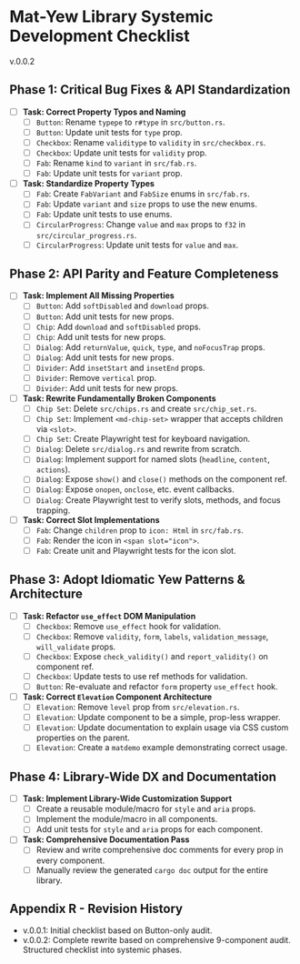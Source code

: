 # Mat-Yew Library Systemic Development Checklist
v.0.0.2

## Phase 1: Critical Bug Fixes & API Standardization

- [ ] **Task: Correct Property Typos and Naming**
  - [ ] `Button`: Rename `typepe` to `r#type` in `src/button.rs`.
  - [ ] `Button`: Update unit tests for `type` prop.
  - [ ] `Checkbox`: Rename `validitype` to `validity` in `src/checkbox.rs`.
  - [ ] `Checkbox`: Update unit tests for `validity` prop.
  - [ ] `Fab`: Rename `kind` to `variant` in `src/fab.rs`.
  - [ ] `Fab`: Update unit tests for `variant` prop.
- [ ] **Task: Standardize Property Types**
  - [ ] `Fab`: Create `FabVariant` and `FabSize` enums in `src/fab.rs`.
  - [ ] `Fab`: Update `variant` and `size` props to use the new enums.
  - [ ] `Fab`: Update unit tests to use enums.
  - [ ] `CircularProgress`: Change `value` and `max` props to `f32` in `src/circular_progress.rs`.
  - [ ] `CircularProgress`: Update unit tests for `value` and `max`.

## Phase 2: API Parity and Feature Completeness

- [ ] **Task: Implement All Missing Properties**
  - [ ] `Button`: Add `softDisabled` and `download` props.
  - [ ] `Button`: Add unit tests for new props.
  - [ ] `Chip`: Add `download` and `softDisabled` props.
  - [ ] `Chip`: Add unit tests for new props.
  - [ ] `Dialog`: Add `returnValue`, `quick`, `type`, and `noFocusTrap` props.
  - [ ] `Dialog`: Add unit tests for new props.
  - [ ] `Divider`: Add `insetStart` and `insetEnd` props.
  - [ ] `Divider`: Remove `vertical` prop.
  - [ ] `Divider`: Add unit tests for new props.
- [ ] **Task: Rewrite Fundamentally Broken Components**
  - [ ] `Chip Set`: Delete `src/chips.rs` and create `src/chip_set.rs`.
  - [ ] `Chip Set`: Implement `<md-chip-set>` wrapper that accepts children via `<slot>`.
  - [ ] `Chip Set`: Create Playwright test for keyboard navigation.
  - [ ] `Dialog`: Delete `src/dialog.rs` and rewrite from scratch.
  - [ ] `Dialog`: Implement support for named slots (`headline`, `content`, `actions`).
  - [ ] `Dialog`: Expose `show()` and `close()` methods on the component ref.
  - [ ] `Dialog`: Expose `onopen`, `onclose`, etc. event callbacks.
  - [ ] `Dialog`: Create Playwright test to verify slots, methods, and focus trapping.
- [ ] **Task: Correct Slot Implementations**
  - [ ] `Fab`: Change `children` prop to `icon: Html` in `src/fab.rs`.
  - [ ] `Fab`: Render the icon in `<span slot="icon">`.
  - [ ] `Fab`: Create unit and Playwright tests for the icon slot.

## Phase 3: Adopt Idiomatic Yew Patterns & Architecture

- [ ] **Task: Refactor `use_effect` DOM Manipulation**
  - [ ] `Checkbox`: Remove `use_effect` hook for validation.
  - [ ] `Checkbox`: Remove `validity`, `form`, `labels`, `validation_message`, `will_validate` props.
  - [ ] `Checkbox`: Expose `check_validity()` and `report_validity()` on component ref.
  - [ ] `Checkbox`: Update tests to use ref methods for validation.
  - [ ] `Button`: Re-evaluate and refactor `form` property `use_effect` hook.
- [ ] **Task: Correct `Elevation` Component Architecture**
  - [ ] `Elevation`: Remove `level` prop from `src/elevation.rs`.
  - [ ] `Elevation`: Update component to be a simple, prop-less wrapper.
  - [ ] `Elevation`: Update documentation to explain usage via CSS custom properties on the parent.
  - [ ] `Elevation`: Create a `matdemo` example demonstrating correct usage.

## Phase 4: Library-Wide DX and Documentation

- [ ] **Task: Implement Library-Wide Customization Support**
  - [ ] Create a reusable module/macro for `style` and `aria` props.
  - [ ] Implement the module/macro in all components.
  - [ ] Add unit tests for `style` and `aria` props for each component.
- [ ] **Task: Comprehensive Documentation Pass**
  - [ ] Review and write comprehensive doc comments for every prop in every component.
  - [ ] Manually review the generated `cargo doc` output for the entire library.

## Appendix R - Revision History
- v.0.0.1: Initial checklist based on Button-only audit.
- v.0.0.2: Complete rewrite based on comprehensive 9-component audit. Structured checklist into systemic phases.